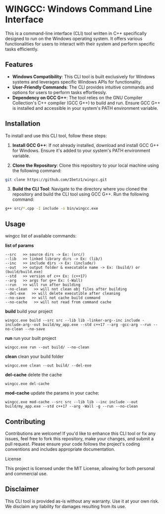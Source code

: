 # WINGCC: Windows Command Line Interface

This is a command-line interface (CLI) tool written in C++ specifically designed to run on the Windows operating system. It offers various functionalities for users to interact with their system and perform specific tasks efficiently.

## Features

- **Windows Compatibility**: This CLI tool is built exclusively for Windows systems and leverages specific Windows APIs for functionality.
- **User-Friendly Commands**: The CLI provides intuitive commands and options for users to perform tasks effortlessly.
- **Dependency on GCC G++**: The tool relies on the GNU Compiler Collection's C++ compiler (GCC G++) to build and run. Ensure GCC G++ is installed and accessible in your system's PATH environment variable.

## Installation

To install and use this CLI tool, follow these steps:

1. **Install GCC G++**: If not already installed, download and install GCC G++ for Windows. Ensure it's added to your system's PATH environment variable.

2. **Clone the Repository**: Clone this repository to your local machine using the following command:
   
```bash
git clone https://github.com/Ibetz1/wingcc.git
```

3. **Build the CLI Tool**: Navigate to the directory where you cloned the repository and build the CLI tool using GCC G++. Run the following command:

```bash
g++ src/*.cpp -I include -o bin/wingcc.exe
```

## Usage

wingcc list of available commands:

**list of params**
```
--src   >> source dirs -> Ex: (src/)
--lib   >> linked library dirs -> Ex: (lib/)
--inc   >> include dirs -> Ex: (include/)
--out   >> output folder & executable name -> Ex: (build/) or (build/build.exe)
--std   >> version of c++ Ex: (c++17)
--arg   >> args for g++ Ex: (-Wall)
--run   >> will run after building
--no-clean   >> will not clean obj files after building
--del-exe   >> will delete executible after cleaning
--no-save   >> will not cache build command
--no-cache   >> will not read from command cache
```

**build** build your project
```
wingcc.exe build --src src --lib lib -linker-arg--inc include -include-arg--out build/my_app.exe --std c++17 --arg -gcc-arg --run --no-clean --no-save
```

**run** run your built project
```
wingcc.exe run --out build/ --no-clean
```

**clean** clean your build folder
```
wingcc.exe clean --out build/ --del-exe
```

**del-cache** delete the cache
```
wingcc.exe del-cache
```

**mod-cache** update the params in your cache:
```
wingcc.exe mod-cache --src src --lib lib --inc include --out build/my_app.exe --std c++17 --arg -Wall -g --run --no-clean
```
## Contributing

Contributions are welcome! If you'd like to enhance this CLI tool or fix any issues, feel free to fork this repository, make your changes, and submit a pull request. Please ensure your code follows the project's coding conventions and includes appropriate documentation.

License

This project is licensed under the MIT License, allowing for both personal and commercial use.

## Disclaimer

This CLI tool is provided as-is without any warranty. Use it at your own risk. We disclaim any liability for damages resulting from its use.
